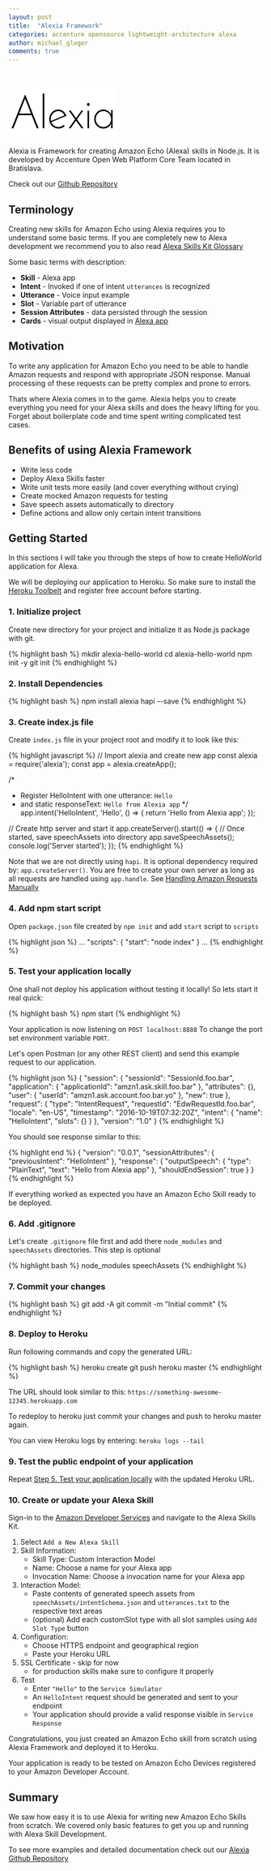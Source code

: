 ```yaml
---
layout: post
title:  "Alexia Framework"
categories: accenture opensource lightweight-architecture alexa
author: michael_gloger
comments: true
---
```


<br />

![Alexia](/img/posts/alexia-framework/alexia-logo.png "Alexia")

Alexia is Framework for creating Amazon Echo (Alexa) skills in Node.js. It is developed by Accenture Open Web Platform Core Team located in Bratislava.

Check out our [Github Repository](https://github.com/Accenture/alexia)

## Terminology

Creating new skills for Amazon Echo using Alexia requires you to understand some basic terms. 
If you are completely new to Alexa development we recommend you to also read [Alexa Skills Kit Glossary](https://developer.amazon.com/public/solutions/alexa/alexa-skills-kit/docs/alexa-skills-kit-glossary)

Some basic terms with description:

- **Skill** - Alexa app
- **Intent** - Invoked if one of intent `utterances` is recognized
- **Utterance** - Voice input example
- **Slot** - Variable part of utterance
- **Session Attributes** - data persisted through the session
- **Cards** - visual output displayed in [Alexa app](http://alexa.amazon.com/)

## Motivation

To write any application for Amazon Echo you need to be able to handle Amazon requests and respond with appropriate JSON response. Manual processing of these requests can be pretty complex and prone to errors.

Thats where Alexia comes in to the game. Alexia helps you to create everything you need for your Alexa skills and does the heavy lifting for you. Forget about boilerplate code and time spent writing complicated test cases.

## Benefits of using Alexia Framework

- Write less code
- Deploy Alexa Skills faster
- Write unit tests more easily (and cover everything without crying)
- Create mocked Amazon requests for testing 
- Save speech assets automatically to directory
- Define actions and allow only certain intent transitions

## Getting Started

In this sections I will take you through the steps of how to create HelloWorld application for Alexa.

We will be deploying our application to Heroku. So make sure to install the [Heroku Toolbelt](https://devcenter.heroku.com/articles/heroku-command-line#download-and-install) and register free account before starting.

### 1. Initialize project

Create new directory for your project and initialize it as Node.js package with git.

{% highlight bash %}
mkdir alexia-hello-world
cd alexia-hello-world
npm init -y
git init
{% endhighlight  %}


### 2. Install Dependencies

{% highlight bash %}
npm install alexia hapi --save
{% endhighlight  %}

### 3. Create index.js file

Create `index.js` file in your project root and modify it to look like this:

{% highlight javascript %}
// Import alexia and create new app
const alexia = require('alexia');
const app = alexia.createApp();

/*
 * Register HelloIntent with one utterance: `Hello`
 * and static responseText: `Hello from Alexia app`
 */
app.intent('HelloIntent', 'Hello', () => {
    return 'Hello from Alexia app';
});

// Create http server and start it
app.createServer().start(() => {
    // Once started, save speechAssets into directory
    app.saveSpeechAssets();
    console.log('Server started');
});
{% endhighlight %}

Note that we are not directly using `hapi`. It is optional dependency required by: `app.createServer()`. You are free to create your own server as long as all requests are handled using `app.handle`. See [Handling Amazon Requests Manually](https://github.com/Accenture/alexia#handling-amazon-requests-manually)

### 4. Add npm start script

Open `package.json` file created by `npm init` and add `start` script to `scripts`

{% highlight json %}
...
"scripts": {
    "start": "node index"
}
...
{% endhighlight %}

### 5. Test your application locally

One shall not deploy his application without testing it locally! So lets start it real quick:

{% highlight bash %}
npm start
{% endhighlight %}

Your application is now listening on `POST localhost:8888` To change the port set  environment variable `PORT`.

Let's open Postman (or any other REST client) and send this example request to our application.

{% highlight json %}
{
  "session": {
    "sessionId": "SessionId.foo.bar",
    "application": {
      "applicationId": "amzn1.ask.skill.foo.bar"
    },
    "attributes": {},
    "user": {
      "userId": "amzn1.ask.account.foo.bar.yo"
    },
    "new": true
  },
  "request": {
    "type": "IntentRequest",
    "requestId": "EdwRequestId.foo.bar",
    "locale": "en-US",
    "timestamp": "2016-10-19T07:32:20Z",
    "intent": {
      "name": "HelloIntent",
      "slots": {}
    }
  },
  "version": "1.0"
}
{% endhighlight %}

You should see response similar to this:

{% highlight end %}
{
  "version": "0.0.1",
  "sessionAttributes": {
    "previousIntent": "HelloIntent"
  },
  "response": {
    "outputSpeech": {
      "type": "PlainText",
      "text": "Hello from Alexia app"
    },
    "shouldEndSession": true
  }
}
{% endhighlight %}

If everything worked as expected you have an Amazon Echo Skill ready to be deployed.

### 6. Add .gitignore

Let's create `.gitignore` file first and add there `node_modules` and `speechAssets` directories. This step is optional

{% highlight bash %}
node_modules
speechAssets
{% endhighlight %}

### 7. Commit your changes

{% highlight bash %}
git add -A
git commit -m "Initial commit"
{% endhighlight %}

### 8. Deploy to Heroku

Run following commands and copy the generated URL:

{% highlight bash %}
heroku create
git push heroku master
{% endhighlight %}

The URL should look similar to this: `https://something-awesome-12345.herokuapp.com`

To redeploy to heroku just commit your changes and push to heroku master again.

You can view Heroku logs by entering: `heroku logs --tail`

### 9. Test the public endpoint of your application

Repeat [Step 5. Test your application locally](9.-test-your-application-locally) with the updated Heroku URL.

### 10. Create or update your Alexa Skill

Sign-in to the [Amazon Developer Services](https://developer.amazon.com/) and navigate to the Alexa Skills Kit.

1. Select `Add a New Alexa Skill`
2. Skill Information:
    - Skill Type: Custom Interaction Model
    - Name: Choose a name for your Alexa app
    - Invocation Name: Choose a invocation name for your Alexa app
3. Interaction Model:
    - Paste contents of generated speech assets from `speechAssets/intentSchema.json` and `utterances.txt` to the respective text areas
    - (optional) Add each customSlot type with all slot samples using `Add Slot Type` button
4. Configuration:
    - Choose HTTPS endpoint and geographical region
    - Paste your Heroku URL
5. SSL Certificate - skip for now
    - for production skills make sure to configure it properly
6. Test
    - Enter `"Hello"` to the `Service Simulator`
    - An `HelloIntent` request should be generated and sent to your endpoint
    - Your application should provide a valid response visible in `Service Response`

Congratulations, you just created an Amazon Echo skill from scratch using Alexia Framework and deployed it to Heroku.

Your application is ready to be tested on Amazon Echo Devices registered to your Amazon Developer Account.

## Summary

We saw how easy it is to use Alexia for writing new Amazon Echo Skills from scratch. We covered only basic features to get you up and running with Alexa Skill Development.

To see more examples and detailed documentation check out our [Alexia Github Repository](https://github.com/Accenture/alexia)